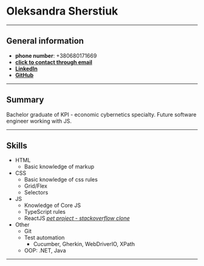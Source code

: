# Oleksandra Sherstiuk
***
## General information
* **phone number**: +380680171669
* [**click to contact through email**](mailto:sasha440024@gmail.com)
* [**LinkedIn**](https://www.linkedin.com/in/oleksandra-sherstiuk-249999a8/)
* [**GitHub**](https://github.com/sashasher24)
***
## Summary
Bachelor graduate of KPI - economic cybernetics specialty. Future software engineer
working with JS.
***
## Skills
* HTML
    * Basic knowledge of markup
* CSS
    * Basic knowledge of css rules
    * Grid/Flex
    * Selectors
* JS
    * Knowledge of Core JS
    * TypeScript rules
    * ReactJS [*pet project - stackoverflow clone*](https://sashasher24.github.io/)
* Other
    * Git
    * Test automation
      * Cucumber, Gherkin, WebDriverIO, XPath
    * OOP: .NET, Java
***
